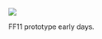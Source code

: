 ![](https://db-feed.s3.amazonaws.com/legacy/Screen_Shot_2019_04_10_at_12_10_18_PM-1554912653207.png)

FF11 prototype early days.
